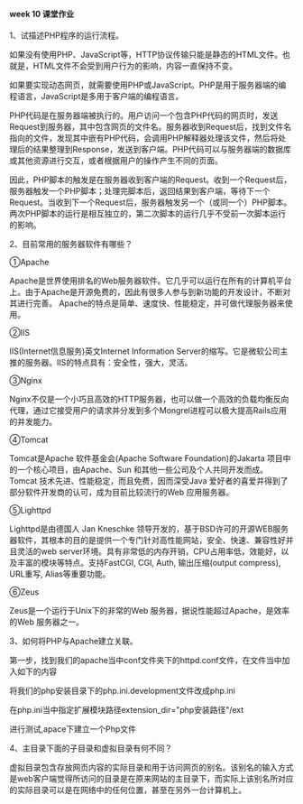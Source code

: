 #### week 10 课堂作业

1、试描述PHP程序的运行流程。

如果没有使用PHP、JavaScript等，HTTP协议传输只能是静态的HTML文件。也就是，HTML文件不会受到用户行为的影响，内容一直保持不变。

如果要实现动态网页，就需要使用PHP或JavaScript。PHP是用于服务器端的编程语言，JavaScript是多用于客户端的编程语言。

PHP代码是在服务器端被执行的。用户访问一个包含PHP代码的网页时，发送Request到服务器，其中包含网页的文件名。服务器收到Request后，找到文件名指向的文件，发现其中嵌有PHP代码，会调用PHP解释器处理该文件，然后将处理后的结果整理到Response，发送到客户端。PHP代码可以与服务器端的数据库或其他资源进行交互，或者根据用户的操作产生不同的页面。

因此，PHP脚本的触发是在服务器收到客户端的Request。收到一个Request后，服务器触发一个PHP脚本；处理完脚本后，返回结果到客户端，等待下一个Request。当收到下一个Request后，服务器触发另一个（或同一个）PHP脚本。两次PHP脚本的运行是相互独立的，第二次脚本的运行几乎不受前一次脚本运行的影响。

2、目前常用的服务器软件有哪些？

①Apache

Apache是世界使用排名的Web服务器软件。它几乎可以运行在所有的计算机平台上。由于Apache是开源免费的，因此有很多人参与到新功能的开发设计，不断对其进行完善。 Apache的特点是简单、速度快、性能稳定，并可做代理服务器来使用。

②IIS

IIS(Internet信息服务)英文Internet Information Server的缩写。它是微软公司主推的服务器。IIS的特点具有：安全性，强大，灵活。

③Nginx

Nginx不仅是一个小巧且高效的HTTP服务器，也可以做一个高效的负载均衡反向代理，通过它接受用户的请求并分发到多个Mongrel进程可以极大提高Rails应用的并发能力。

④Tomcat

Tomcat是Apache 软件基金会(Apache Software Foundation)的Jakarta 项目中的一个核心项目，由Apache、Sun 和其他一些公司及个人共同开发而成。Tomcat 技术先进、性能稳定，而且免费，因而深受Java 爱好者的喜爱并得到了部分软件开发商的认可，成为目前比较流行的Web 应用服务器。

⑤Lighttpd

Lighttpd是由德国人 Jan Kneschke 领导开发的，基于BSD许可的开源WEB服务器软件，其根本的目的是提供一个专门针对高性能网站，安全、快速、兼容性好并且灵活的web server环境。具有非常低的内存开销，CPU占用率低，效能好，以及丰富的模块等特点。支持FastCGI, CGI, Auth, 输出压缩(output compress), URL重写, Alias等重要功能。

⑥Zeus

Zeus是一个运行于Unix下的非常的Web 服务器，据说性能超过Apache，是效率的Web 服务器之一。

3、如何将PHP与Apache建立关联。

第一步，找到我们的apache当中conf文件夹下的httpd.conf文件，在文件当中加入如下的内容


将我们的php安装目录下的php.ini.development文件改成php.ini

在php.ini当中指定扩展模块路径extension_dir="php安装路径"/ext

进行测试,apace下建立一个Php文件

<?php

  phpinfo();

?>

4、主目录下面的子目录和虚拟目录有何不同？

虚拟目录包含存放网页内容的实际目录和用于访问网页的别名。该别名的输入方式是web客户端觉得所访问的目录是在原来网站的主目录下，而实际上该别名所对应的实际目录可以是在网络中的任何位置，甚至在另外一台计算机上。

